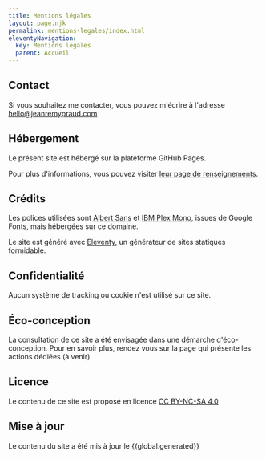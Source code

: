 ```yaml
---
title: Mentions légales
layout: page.njk
permalink: mentions-legales/index.html
eleventyNavigation:
  key: Mentions légales
  parent: Accueil
---
```


## Contact

Si vous souhaitez me contacter, vous pouvez m'écrire à l'adresse [hello@jeanremypraud.com](mailto:hello@jeanremypraud.com)

## Hébergement

Le présent site est hébergé sur la plateforme GitHub Pages.

Pour plus d'informations, vous pouvez visiter [leur page de renseignements](https://docs.github.com/en/pages/getting-started-with-github-pages/about-github-pages).

## Crédits

Les polices utilisées sont [Albert Sans](https://fonts.google.com/specimen/Albert+Sans) et [IBM Plex Mono](https://fonts.google.com/specimen/IBM+Plex+Mono), issues de Google Fonts, mais hébergées sur ce domaine.

Le site est généré avec [Eleventy](https://www.11ty.dev/), un générateur de sites statiques formidable.

## Confidentialité

Aucun système de tracking ou cookie n'est utilisé sur ce site.

## Éco-conception

La consultation de ce site a été envisagée dans une démarche d'éco-conception. Pour en savoir plus, rendez vous sur la page qui présente les actions dédiées (à venir).

## Licence

Le contenu de ce site est proposé en licence [CC BY-NC-SA 4.0](https://creativecommons.org/licenses/by-nc-sa/4.0/)

## Mise à jour

Le contenu du site a été mis à jour le {{global.generated}}
